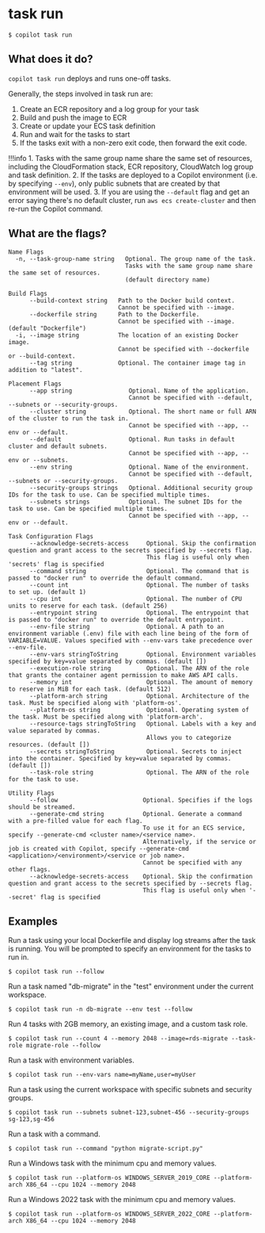 # task run
```console
$ copilot task run
```

## What does it do?
`copilot task run` deploys and runs one-off tasks.

Generally, the steps involved in task run are:

1. Create an ECR repository and a log group for your task
2. Build and push the image to ECR
3. Create or update your ECS task definition
4. Run and wait for the tasks to start
5. If the tasks exit with a non-zero exit code, then forward the exit code.

!!!info
    1. Tasks with the same group name share the same set of resources, including the CloudFormation stack, ECR repository, CloudWatch log group and task definition.
    2. If the tasks are deployed to a Copilot environment (i.e. by specifying `--env`), only public subnets that are created by that environment will be used. 
    3. If you are using the `--default` flag and get an error saying there's no default cluster, run `aws ecs create-cluster` and then re-run the Copilot command. 

## What are the flags?
```
Name Flags
  -n, --task-group-name string   Optional. The group name of the task. 
                                 Tasks with the same group name share the same set of resources. 
                                 (default directory name)

Build Flags
      --build-context string   Path to the Docker build context.
                               Cannot be specified with --image.
      --dockerfile string      Path to the Dockerfile.
                               Cannot be specified with --image. (default "Dockerfile")
  -i, --image string           The location of an existing Docker image.
                               Cannot be specified with --dockerfile or --build-context.
      --tag string             Optional. The container image tag in addition to "latest".

Placement Flags
      --app string                Optional. Name of the application.
                                  Cannot be specified with --default, --subnets or --security-groups.
      --cluster string            Optional. The short name or full ARN of the cluster to run the task in. 
                                  Cannot be specified with --app, --env or --default.
      --default                   Optional. Run tasks in default cluster and default subnets. 
                                  Cannot be specified with --app, --env or --subnets.
      --env string                Optional. Name of the environment.
                                  Cannot be specified with --default, --subnets or --security-groups.
      --security-groups strings   Optional. Additional security group IDs for the task to use. Can be specified multiple times.
      --subnets strings           Optional. The subnet IDs for the task to use. Can be specified multiple times.
                                  Cannot be specified with --app, --env or --default.

Task Configuration Flags
      --acknowledge-secrets-access     Optional. Skip the confirmation question and grant access to the secrets specified by --secrets flag. 
                                       This flag is useful only when 'secrets' flag is specified
      --command string                 Optional. The command that is passed to "docker run" to override the default command.
      --count int                      Optional. The number of tasks to set up. (default 1)
      --cpu int                        Optional. The number of CPU units to reserve for each task. (default 256)
      --entrypoint string              Optional. The entrypoint that is passed to "docker run" to override the default entrypoint.
      --env-file string                Optional. A path to an environment variable (.env) file with each line being of the form of VARIABLE=VALUE. Values specified with --env-vars take precedence over --env-file.
      --env-vars stringToString        Optional. Environment variables specified by key=value separated by commas. (default [])
      --execution-role string          Optional. The ARN of the role that grants the container agent permission to make AWS API calls.
      --memory int                     Optional. The amount of memory to reserve in MiB for each task. (default 512)
      --platform-arch string           Optional. Architecture of the task. Must be specified along with 'platform-os'.
      --platform-os string             Optional. Operating system of the task. Must be specified along with 'platform-arch'.
      --resource-tags stringToString   Optional. Labels with a key and value separated by commas.
                                       Allows you to categorize resources. (default [])
      --secrets stringToString         Optional. Secrets to inject into the container. Specified by key=value separated by commas. (default [])
      --task-role string               Optional. The ARN of the role for the task to use.

Utility Flags
      --follow                        Optional. Specifies if the logs should be streamed.
      --generate-cmd string           Optional. Generate a command with a pre-filled value for each flag.
                                      To use it for an ECS service, specify --generate-cmd <cluster name>/<service name>.
                                      Alternatively, if the service or job is created with Copilot, specify --generate-cmd <application>/<environment>/<service or job name>.
                                      Cannot be specified with any other flags.
      --acknowledge-secrets-access    Optional. Skip the confirmation question and grant access to the secrets specified by --secrets flag.
                                      This flag is useful only when '--secret' flag is specified
```

## Examples
Run a task using your local Dockerfile and display log streams after the task is running. 
You will be prompted to specify an environment for the tasks to run in.
```console
$ copilot task run --follow
```

Run a task named "db-migrate" in the "test" environment under the current workspace.
```console
$ copilot task run -n db-migrate --env test --follow
```

Run 4 tasks with 2GB memory, an existing image, and a custom task role.
```console
$ copilot task run --count 4 --memory 2048 --image=rds-migrate --task-role migrate-role --follow
```

Run a task with environment variables.
```console
$ copilot task run --env-vars name=myName,user=myUser
```

Run a task using the current workspace with specific subnets and security groups.
```console
$ copilot task run --subnets subnet-123,subnet-456 --security-groups sg-123,sg-456
```

Run a task with a command.
```console
$ copilot task run --command "python migrate-script.py"
```

Run a Windows task with the minimum cpu and memory values.
```console
$ copilot task run --platform-os WINDOWS_SERVER_2019_CORE --platform-arch X86_64 --cpu 1024 --memory 2048
```

Run a Windows 2022 task with the minimum cpu and memory values.
```console
$ copilot task run --platform-os WINDOWS_SERVER_2022_CORE --platform-arch X86_64 --cpu 1024 --memory 2048
```